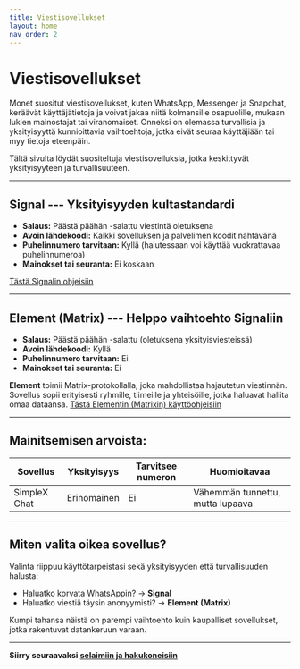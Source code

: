 ```yaml
---
title: Viestisovellukset
layout: home
nav_order: 2
---
```

# Viestisovellukset
Monet suositut viestisovellukset, kuten WhatsApp, Messenger ja Snapchat, keräävät käyttäjätietoja ja voivat jakaa niitä kolmansille osapuolille, mukaan lukien mainostajat tai viranomaiset. Onneksi on olemassa turvallisia ja yksityisyyttä kunnioittavia vaihtoehtoja, jotka eivät seuraa käyttäjiään tai myy tietoja eteenpäin.

Tältä sivulta löydät suositeltuja viestisovelluksia, jotka keskittyvät yksityisyyteen ja turvallisuuteen.

---
## Signal --- Yksityisyyden kultastandardi
 - **Salaus:** Päästä päähän -salattu viestintä oletuksena
 - **Avoin lähdekoodi:** Kaikki sovelluksen ja palvelimen koodit nähtävänä
 - **Puhelinnumero tarvitaan:** Kyllä (halutessaan voi käyttää vuokrattavaa puhelinnumeroa)
 - **Mainokset tai seuranta:** Ei koskaan

[Tästä Signalin ohjeisiin](https://yksityisyys.fi/Signal)

---
## Element (Matrix) --- Helppo vaihtoehto Signaliin

 - **Salaus:** Päästä päähän -salattu (oletuksena yksityisviesteissä)
 - **Avoin lähdekoodi:** Kyllä
 - **Puhelinnumero tarvitaan:** Ei
 - **Mainokset tai seuranta:** Ei

**Element** toimii Matrix-protokollalla, joka mahdollistaa hajautetun viestinnän. Sovellus sopii erityisesti ryhmille, tiimeille ja yhteisöille, jotka haluavat hallita omaa dataansa.
[Tästä Elementin (Matrixin) käyttöohjeisiin](https://yksityisyys.fi/Matrix)

---
## Mainitsemisen arvoista:
|Sovellus|Yksityisyys|Tarvitsee numeron|Huomioitavaa|
|--|--|--|--|
|SimpleX Chat|Erinomainen|Ei|Vähemmän tunnettu, mutta lupaava|

---
## Miten valita oikea sovellus?
Valinta riippuu käyttötarpeistasi sekä yksityisyyden että turvallisuuden halusta:

 - Haluatko korvata WhatsAppin? → **Signal**
 - Haluatko viestiä täysin anonyymisti? → **Element (Matrix)**

Kumpi tahansa näistä on parempi vaihtoehto kuin kaupalliset sovellukset, jotka rakentuvat datankeruun varaan.

---
**Siirry seuraavaksi** **[selaimiin ja hakukoneisiin](https://yksityisyys.fi/Selaimet-ja-hakukoneet)**

